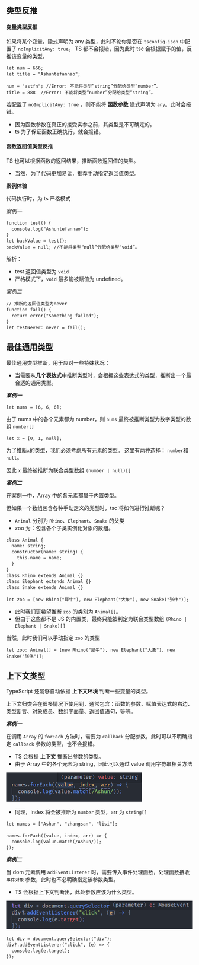 ## 类型反推

#### 变量类型反推

如果将某个变量，隐式声明为 any 类型，此时不论你是否在 `tsconfig.json` 中配置了 `noImplicitAny: true`。 TS 都不会报错，因为此时 tsc 会根据赋予的值，反推该变量的类型。

```
let num = 666;
let title = "Ashuntefannao";

num = "astfn"; //Error: 不能将类型“string”分配给类型“number”。
title = 888  //Error: 不能将类型“number”分配给类型“string”。
```

若配置了 `noImplicitAny: true` ，则不能将 **函数参数** 隐式声明为 `any`。此时会报错。

* 因为函数参数在真正的接受实参之前，其类型是不可确定的。
* ts 为了保证函数正确执行，就会报错。

#### 函数返回值类型反推

TS 也可以根据函数的返回结果，推断函数返回值的类型。

* 当然，为了代码更加易读，推荐手动指定返回值类型。

**案例体验**

代码执行时，为 ts 严格模式

*案例一*

```
function test() {
  console.log("Ashuntefannao");
}
let backValue = test();
backValue = null; //不能将类型“null”分配给类型“void”。
```

解析：

* test 返回值类型为 `void`
* 严格模式下，`void` 最多能被赋值为 undefined。

*案例二*

```
// 推断的返回值类型为never
function fail() {
  return error("Something failed");
}
let testNever: never = fail();
```



## 最佳通用类型

最佳通用类型推断，用于应对一些特殊状况： 

* 当需要从**几个表达式**中推断类型时，会根据这些表达式的类型，推断出一个最合适的通用类型。



***案例一***

```
let nums = [6, 6, 6];
```

由于 nums 中的各个元素都为 number，则 `nums` 最终被推断类型为数字类型的数组 `number[]`

```
let x = [0, 1, null];
```

为了推断`x`的类型，我们必须考虑所有元素的类型。 这里有两种选择： `number`和`null`。

因此 `x` 最终被推断为联合类型数组 `(number | null)[]`

***案例二***

在案例一中，Array 中的各元素都属于内置类型。

但如果一个数组包含各种手动定义的类型时，tsc 将如何进行推断呢？

* `Animal` 分别为 `Rhino`、`Elephant`、`Snake` 的父类
* zoo 为：包含各个子类实例化对象的数组。

```
class Animal {
  name: string;
  constructor(name: string) {
    this.name = name;
  }
}
class Rhino extends Animal {}
class Elephant extends Animal {}
class Snake extends Animal {}

let zoo = [new Rhino("犀牛"), new Elephant("大象"), new Snake("张伟")];
```

* 此时我们更希望推断 `zoo` 的类别为 `Animal[]`。
* 但由于这些都不是 JS 的内置类，最终只能被判定为联合类型数组 `(Rhino | Elephant | Snake)[]`

当然，此时我们可以手动指定 `zoo` 的类型

```
let zoo: Animal[] = [new Rhino("犀牛"), new Elephant("大象"), new Snake("张伟")];
```

## 上下文类型

TypeScript 还能够自动依据 **上下文环境** 判断一些变量的类型。

上下文归类会在很多情况下使用到，通常包含：函数的参数、赋值表达式的右边、类型断言、对象成员、数组字面量、返回值语句，等等。

***案例一***

在调用 `Array` 的 `forEach` 方法时，需要为 `callback` 分配参数，此时可以不明确指定 `callback` 参数的类型，也不会报错。

* TS 会根据 **上下文** 推断出参数的类型。
* 由于 Array 中的各个元素为 string，因此可以通过 value 调用字符串相关方法

![001](类型推论.assets/001.png)

* 同理，index 将会被推断为 `number` 类型，arr 为 `string[]`

```
let names = ["Ashun", "zhangsan", "lisi"];

names.forEach((value, index, arr) => {
  console.log(value.match(/Ashun/));
});
```

***案例二***

当 dom 元素调用 `addEventListener` 时，需要传入事件处理函数，处理函数接收 `事件对象` 参数，此时也不必明确指定该参数类型。

* TS 会根据上下文判断出，此处参数应该为什么类型。

![002](类型推论.assets/002.png)

```
let div = document.querySelector("div");
div?.addEventListener("click", (e) => {
  console.log(e.target);
});
```


